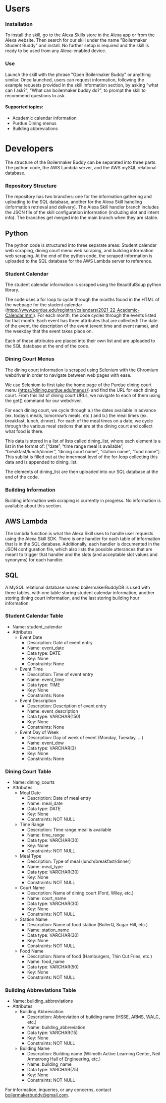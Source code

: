 # Users
### Installation
To install the skill, go to the Alexa Skills store in the Alexa app or from the Alexa website. Then search for our skill under the name "Boilermaker Student Buddy" and install. No further setup is required and the skill is ready to be used from any Alexa-enabled device.

### Use
Launch the skill with the phrase "Open Boilermaker Buddy" or anything similar. Once launched, users can request information, following the example requests provided in the skill information section, by asking "what can I ask?", "What can boilermaker buddy do?", to prompt the skill to recommend questions to ask. 

#### Supported topics:

- Academic calendar information
- Purdue Dining menus
- Building abbreviations

# Developers

The structure of the Boilermaker Buddy can be separated into three parts: The python code, the AWS Lambda server, and the AWS mySQL relational database.

### Repository Structure

The repository has two branches: one for the information gathering and uploading to the SQL database, another for the Alexa Skill handling (information retrieval and delivery). The Alexa Skill handler branch includes the JSON file of the skill configuration information (including slot and intent info). The branches get merged into the main branch when they are stable. 

## Python

The python code is structured into three separate areas: Student calendar web scraping, dining court menu web scraping, and building information web scraping.  At the end of the python code, the scraped information is uploaded to the SQL database for the AWS Lambda server to reference.

### Student Calendar

The student calendar information is scraped using the BeautifulSoup python library.

The code uses a for loop to cycle through the months found in the HTML of the webpage for the student calendar (https://www.purdue.edu/registrar/calendars/2021-22-Academic-Calendar.html).  For each month, the code cycles through the events listed for that month.  Each event has three attributes that are collected: The date of the event, the description of the event (event time and event name), and the weekday that the event takes place on.   

Each of these attributes are placed into their own list and are uploaded to the SQL database at the end of the code.

### Dining Court Menus

The dining court information is scraped using Selenium with the Chromium webdriver in order to navigate between web pages with ease.

We use Selenium to first take the home page of the Purdue dining court menu (https://dining.purdue.edu/menus/) and find the URL for each dining court.  From this list of dining court URLs, we navigate to each of them using the get() command for our webdriver.

For each dining court, we cycle through a.) the dates available in advance (ex. today’s meals, tomorrow’s meals, etc.) and b.) the meal times (ex. breakfast, lunch, dinner).  For each of the meal times on a date, we cycle through the various meal stations that are at the dining court and collect what food is there.  

This data is stored in a list of lists called dining_list, where each element is a list in the format of: [“date”, “time range meal is available”, “breakfast/lunch/dinner”, “dining court name”, “station name”, “food name”].  This sublist is filled out at the innermost level of the for-loop collecting this data and is appended to dining_list.

The elements of dining_list are then uploaded into our SQL database at the end of the code.

### Building Information

Building information web scraping is currently in progress.  No information is available about this section.

## AWS Lambda

The lambda function is what the Alexa Skill uses to handle user requests using the Alexa Skill SDK. There is one handler for each table of information that is in the SQL database. Additionally, each handler is documented in the JSON configuration file, which also lists the possible utterances that are meant to trigger that handler and the slots (and acceptable slot values and synonyms) for each handler.

## SQL

A MySQL relational database named boilermakerBuddyDB is used with three tables, with one table storing student calendar information, another storing dining court information, and the last storing building hour information.

### Student Calendar Table
- Name: student_calendar
- Attributes 
  - Event Date
    - Description: Date of event entry
    - Name: event_date
    - Data type: DATE
    - Key: None
    - Constraints: None
  - Event Time 
    - Description: Time of event entry
    - Name: event_time
    - Data type: TIME
    - Key: None
    - Constraints: None 
  - Event Description
    - Description: Description of event entry
    - Name: event_description
    - Data type: VARCHAR(150)
    - Key: None
    - Constraints: None
  - Event Day of Week
    - Description: Day of week of event (Monday, Tuesday, …)
    - Name: event_dow
    - Data type: VARCHAR(3)
    - Key: None
    - Constraints: None
    
### Dining Court Table
- Name: dining_courts
- Attributes 
  - Meal Date
    - Description: Date of meal entry
    - Name: meal_date
    - Data type: DATE
    - Key: None
    - Constraints: NOT NULL
  - Time Range
    - Description: Time range meal is available
    - Name: time_range
    - Data type: VARCHAR(30)
    - Key: None
    - Constraints: NOT NULL
  - Meal Type
    - Description: Type of meal (lunch/breakfast/dinner)
    - Name: meal_type
    - Data type: VARCHAR(30)
    - Key: None
    - Constraints: NOT NULL
  - Court Name
    - Description: Name of dining court (Ford, Wiley, etc.)
    - Name: court_name
    - Data type: VARCHAR(30)
    - Key: None
    - Constraints: NOT NULL
  - Station Name
    - Description: Name of food station (BoilerQ, Sugar Hill, etc.)
    - Name: station_name
    - Data type: VARCHAR(30)
    - Key: None
    - Constraints: NOT NULL
  - Food Name
    - Description: Name of food (Hamburgers, Thin Cut Fries, etc.)
    - Name: food_name
    - Data type: VARCHAR(50)
    - Key: None
    - Constraints: NOT NULL

### Building Abbreviations Table
- Name: building_abbreviations
- Attributes
  - Building Abbreviation
    - Description: Abbreviation of building name (HSSE, ARMS, WALC, etc.)
    - Name: building_abbreviation
    - Data type: VARCHAR(15)
    - Key: None
    - Constraints: NOT NULL
  - Building Name
    - Description: Building name (Wilmeth Active Learning Center, Neil Armstrong Hall of Engineering, etc.)
    - Name: building_name
    - Data type: VARCHAR(75)
    - Key: None
    - Constraints: NOT NULL
  

For information, inqueries, or any concerns, contact boilermakerbuddy@gmail.com.
